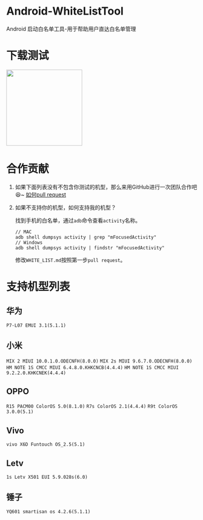 # Android-WhiteListTool
Android 启动白名单工具-用于帮助用户直达白名单管理

# 下载测试

<img src="https://raw.githubusercontent.com/xuehuayous/Android-WhiteListTool/master/app/qrcode.png" width="200" />

# 合作贡献

1. 如果下面列表没有不包含你测试的机型，那么来用GitHub进行一次团队合作吧😆~ [如何pull request](https://github.com/xuehuayous/Android-WhiteListTool/blob/master/pull_request.md)

2. 如果不支持你的机型，如何支持我的机型？

    找到手机的白名单，通过`adb`命令查看`activity`名称。
    
    ```
    // MAC
    adb shell dumpsys activity | grep "mFocusedActivity"
    // Windows
    adb shell dumpsys activity | findstr "mFocusedActivity"
    ```
    
    修改`WHITE_LIST.md`按照第一步`pull request`。

# 支持机型列表

## 华为

`P7-L07 EMUI 3.1(5.1.1)`

## 小米

`MIX 2 MIUI 10.0.1.0.ODECNFH(8.0.0)` `MIX 2s MIUI 9.6.7.0.ODECNFH(8.0.0)` `HM NOTE 1S CMCC MIUI 6.4.8.0.KHKCNCB(4.4.4)` `HM NOTE 1S CMCC MIUI 9.2.2.0.KHKCNEK(4.4.4)`

## OPPO

`R15 PACM00 ColorOS 5.0(8.1.0)` `R7s ColorOS 2.1(4.4.4)` `R9t ColorOS 3.0.0(5.1)`

## Vivo

`vivo X6D Funtouch OS_2.5(5.1)`

## Letv

`1s Letv X501 EUI 5.9.028s(6.0)`

## 锤子

`YQ601 smartisan os 4.2.6(5.1.1)`